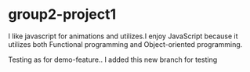 # group2-project1

I like javascript for animations and utilizes.I enjoy JavaScript because it utilizes both Functional programming and Object-oriented programming.

Testing as for demo-feature.. I added this new branch for testing
